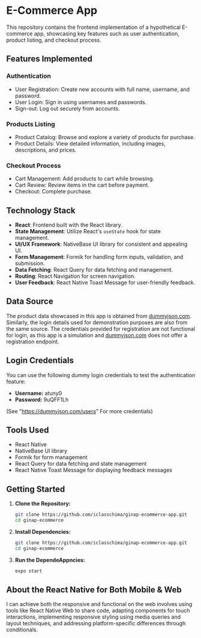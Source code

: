 # E-Commerce App

This repository contains the frontend implementation of a hypothetical E-commerce app, showcasing key features such as user authentication, product listing, and checkout process.

## Features Implemented

### Authentication

- User Registration: Create new accounts with full name, username, and password.
- User Login: Sign in using usernames and passwords.
- Sign-out: Log out securely from accounts.

### Products Listing

- Product Catalog: Browse and explore a variety of products for purchase.
- Product Details: View detailed information, including images, descriptions, and prices.

### Checkout Process

- Cart Management: Add products to cart while browsing.
- Cart Review: Review items in the cart before payment.
- Checkout: Complete purchase.

## Technology Stack

- **React**: Frontend built with the React library.
- **State Management**: Utilize React's `useState` hook for state management.
- **UI/UX Framework**: NativeBase UI library for consistent and appealing UI.
- **Form Management**: Formik for handling form inputs, validation, and submission.
- **Data Fetching**: React Query for data fetching and management.
- **Routing**: React Navigation for screen navigation.
- **User Feedback**: React Native Toast Message for user-friendly feedback.

## Data Source

The product data showcased in this app is obtained from [dummyjson.com](https://dummyjson.com/docs). Similarly, the login details used for demonstration purposes are also from the same source. The credentials provided for registration are not functional for login, as this app is a simulation and [dummyjson.com](https://dummyjson.com/docs) does not offer a registration endpoint.

## Login Credentials

You can use the following dummy login credentials to test the authentication feature:

- **Username:** atuny0
- **Password:** 9uQFF1Lh

(See "https://dummyjson.com/users" For more credentials)

## Tools Used

- React Native
- NativeBase UI library
- Formik for form management
- React Query for data fetching and state management
- React Native Toast Message for displaying feedback messages

## Getting Started

1. **Clone the Repository:**

   ```bash
   git clone https://github.com/iclasschima/ginap-ecommerce-app.git
   cd ginap-ecommerce
   ```

2. **Install Dependencies:**

   ```bash
   git clone https://github.com/iclasschima/ginap-ecommerce-app.git
   cd ginap-ecommerce
   ```

3. **Run the DependeAppncies:**

   ```bash
   expo start
   ```

## About the React Native for Both Mobile & Web

I can achieve both the responsive and functional on the web involves using tools like React Native Web to share code, adapting components for touch interactions, implementing responsive styling using media queries and layout techniques, and addressing platform-specific differences through conditionals.
